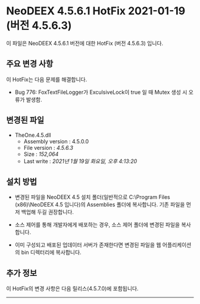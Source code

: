 # NeoDEEX 4.5.6.1 HotFix 2021-01-19 (버전 4.5.6.3)

이 파일은 NeoDEEX 4.5.6.1 버전에 대한 HotFix (버전 4.5.6.3) 입니다.

## 주요 변경 사항

이 HotFix는 다음 문제를 해결합니다.

* Bug 776: FoxTextFileLogger가 ExculsiveLock이 true 일 때 Mutex 생성 시 오류가 발생함.

## 변경된 파일

* TheOne.4.5.dll
  * Assembly version : 4.5.0.0
  * File version : *4.5.6.3*
  * Size : *152,064*
  * Last write : *‎2021‎년 ‎1‎월 ‎19‎일 ‎화요일, ‏‎오후 4:13:20*

## 설치 방법

* 변경된 파일을 NeoDEEX 4.5 설치 폴더(일반적으로 C:\Program Files (x86)\NeoDEEX 4.5 입니다)의 Assemblies 폴더에 복사합니다. 기존 파일을 먼저 백업해 두길 권장합니다.

* 소스 제어를 통해 개발자에게 배포하는 경우, 소스 제어 폴더에 변경된 파일을 복사합니다.

* 이미 구성되고 배포된 업데이터 서버가 존재한다면 변경된 파일을 웹 어플리케이션의 bin 디렉터리에 복사합니다.

## 추가 정보

이 HotFix의 변경 사항은 다음 릴리스(4.5.7.0)에 포함됩니다.

---
